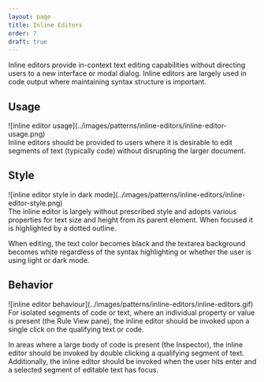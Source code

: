 ```yaml
---
layout: page
title: Inline Editors
order: 7
draft: true
---
```


Inline editors provide in-context text editing capabilities without directing users to a new interface or modal dialog.
Inline editors are largely used in code output where maintaining syntax structure is important.


## Usage

<div class="grid-2" markdown="1">
![inline editor usage](../images/patterns/inline-editors/inline-editor-usage.png)

<div markdown="1">
Inline editors should be provided to users where it is desirable to edit segments of text (typically code) without disrupting the larger document. 
</div>
</div>

## Style

<div class="grid-2" markdown="1">
![inline editor style in dark mode](../images/patterns/inline-editors/inline-editor-style.png)

<div markdown="1">
The inline editor is largely without prescribed style and adopts various properties for text size and height from its parent element. 
When focused it is highlighted by a dotted outline. 

When editing, the text color becomes black and the textarea background becomes white regardless of the syntax highlighting or whether the user is using light or dark mode.
</div>
</div>

## Behavior

<div class="grid-2" markdown="1">
![inline editor behaviour](../images/patterns/inline-editors/inline-editors.gif)

<div markdown="1">
For isolated segments of code or text, where an individual property or value is present (the Rule View pane), the inline editor should be invoked upon a single click on the qualifying text or code.

In areas where a large body of code is present (the Inspector), the inline editor should be invoked by double clicking a qualifying segment of text.  Additionally, the inline editor should be invoked when the user hits enter and a selected segment of editable text has focus.
</div>
</div>


